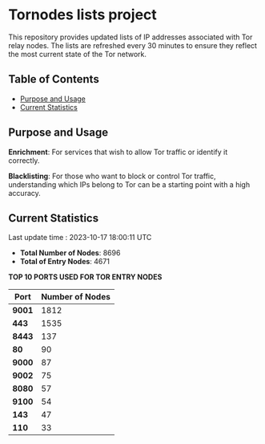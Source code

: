 # Tornodes lists project

This repository provides updated lists of IP addresses associated with Tor relay nodes. The lists are refreshed every 30 minutes to ensure they reflect the most current state of the Tor network.

## Table of Contents

- [Purpose and Usage](#purpose-and-usage)
- [Current Statistics](#current-statistics)


## Purpose and Usage

**Enrichment**: For services that wish to allow Tor traffic or identify it correctly.

**Blacklisting**: For those who want to block or control Tor traffic, understanding which IPs belong to Tor can be a starting point with a high accuracy.

## Current Statistics

Last update time : 2023-10-17 18:00:11 UTC

- **Total Number of Nodes**: 8696
- **Total of Entry Nodes**: 4671

**TOP 10 PORTS USED FOR TOR ENTRY NODES**

| **Port** | **Number of Nodes** |
|------|-----------------|
| **9001**   | 1812  |
| **443**   | 1535  |
| **8443**   | 137  |
| **80**   | 90  |
| **9000**   | 87  |
| **9002**   | 75  |
| **8080**   | 57  |
| **9100**   | 54  |
| **143**   | 47  |
| **110**   | 33  |

